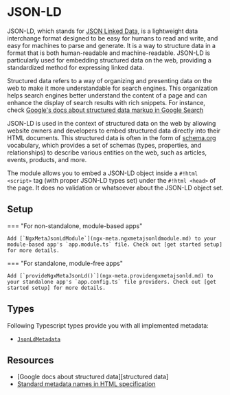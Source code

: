 # JSON-LD

JSON-LD, which stands for [JSON Linked Data](https://json-ld.org/), is a lightweight data interchange format designed to be easy for humans to read and write, and easy for machines to parse and generate. It is a way to structure data in a format that is both human-readable and machine-readable. JSON-LD is particularly used for embedding structured data on the web, providing a standardized method for expressing linked data.

Structured data refers to a way of organizing and presenting data on the web to make it more understandable for search engines. This organization helps search engines better understand the content of a page and can enhance the display of search results with rich snippets. For instance, check [Google's docs about structured data markup in Google Search](https://developers.google.com/search/docs/appearance/structured-data/intro-structured-data)

JSON-LD is used in the context of structured data on the web by allowing website owners and developers to embed structured data directly into their HTML documents. This structured data is often in the form of [schema.org](https://schema.org) vocabulary, which provides a set of schemas (types, properties, and relationships) to describe various entities on the web, such as articles, events, products, and more.

The module allows you to embed a JSON-LD object inside a `#!html <script>` tag (with proper JSON-LD types set) under the `#!html <head>` of the page. It does no validation or whatsoever about the JSON-LD object set.

## Setup

=== "For non-standalone, module-based apps"

    Add [`NgxMetaJsonLdModule`](ngx-meta.ngxmetajsonldmodule.md) to your module-based app's `app.module.ts` file. Check out [get started setup] for more details.

=== "For standalone, module-free apps"

    Add [`provideNgxMetaJsonLd()`](ngx-meta.providengxmetajsonld.md) to your standalone app's `app.config.ts` file providers. Check out [get started setup] for more details.

## Types

Following Typescript types provide you with all implemented metadata:

- [`JsonLdMetadata`](ngx-meta.jsonldmetadata.md)

## Resources

- [Google docs about structured data][structured data]
- [Standard metadata names in HTML specification](https://html.spec.whatwg.org/multipage/semantics.html#standard-metadata-names)

